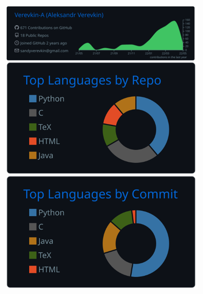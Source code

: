 [![](https://raw.githubusercontent.com/Verevkin-A/Verevkin-A/master/profile-summary-card-output/github_dark/0-profile-details.svg)](https://github.com/vn7n24fzkq/github-profile-summary-cards)
[![](https://raw.githubusercontent.com/Verevkin-A/Verevkin-A/master/profile-summary-card-output/github_dark/1-repos-per-language.svg)](https://github.com/vn7n24fzkq/github-profile-summary-cards) 
[![](https://raw.githubusercontent.com/Verevkin-A/Verevkin-A/master/profile-summary-card-output/github_dark/2-most-commit-language.svg)](https://github.com/vn7n24fzkq/github-profile-summary-cards)
